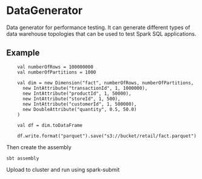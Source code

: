 # DataGenerator

Data generator for performance testing. It can generate different types of data warehouse topologies that can be used to
test Spark SQL applications.

## Example

        val numberOfRows = 100000000
        val numberOfPartitions = 1000

        val dim = new Dimension("fact", numberOfRows, numberOfPartitions,
          new IntAttribute("transactionId", 1, 1000000),
          new IntAttribute("productId", 1, 50000),
          new IntAttribute("storeId", 1, 500),
          new IntAttribute("customerId", 1, 500000),
          new DoubleAttribute("quantity", 0.5, 50.0)
        )

        val df = dim.toDataFrame

        df.write.format("parquet").save("s3://bucket/retail/fact.parquet")

Then create the assembly

    sbt assembly

Upload to cluster and run using spark-submit